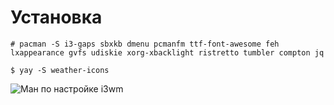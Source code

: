 # Установка
`# pacman -S i3-gaps sbxkb dmenu pcmanfm ttf-font-awesome feh lxappearance gvfs udiskie xorg-xbacklight ristretto tumbler compton jq`

`$ yay -S weather-icons`

![Ман по настройке i3wm](https://i.imgur.com/vj7IZCO.png "Ман по настройке i3wm")
